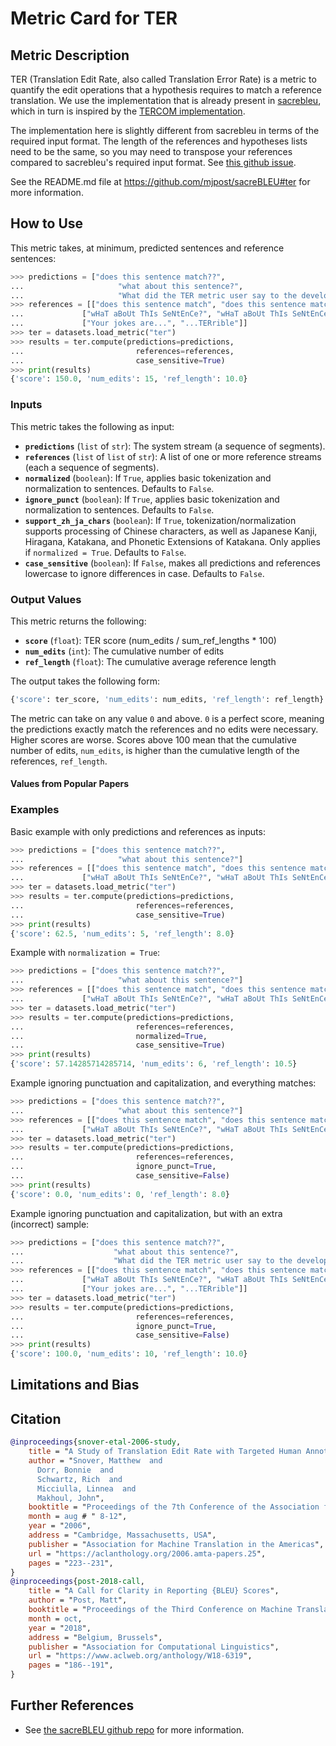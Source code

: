 # Metric Card for TER

## Metric Description
TER (Translation Edit Rate, also called Translation Error Rate) is a metric to quantify the edit operations that a hypothesis requires to match a reference translation. We use the implementation that is already present in [sacrebleu](https://github.com/mjpost/sacreBLEU#ter), which in turn is inspired by the [TERCOM implementation](https://github.com/jhclark/tercom).

The implementation here is slightly different from sacrebleu in terms of the required input format. The length of the references and hypotheses lists need to be the same, so you may need to transpose your references compared to sacrebleu's required input format. See [this github issue](https://github.com/huggingface/datasets/issues/3154#issuecomment-950746534).

See the README.md file at https://github.com/mjpost/sacreBLEU#ter for more information.


## How to Use
This metric takes, at minimum, predicted sentences and reference sentences:
```python
>>> predictions = ["does this sentence match??",
...                     "what about this sentence?",
...                     "What did the TER metric user say to the developer?"]
>>> references = [["does this sentence match", "does this sentence match!?!"],
...             ["wHaT aBoUt ThIs SeNtEnCe?", "wHaT aBoUt ThIs SeNtEnCe?"],
...             ["Your jokes are...", "...TERrible"]]
>>> ter = datasets.load_metric("ter")
>>> results = ter.compute(predictions=predictions,
...                         references=references,
...                         case_sensitive=True)
>>> print(results)
{'score': 150.0, 'num_edits': 15, 'ref_length': 10.0}
```

### Inputs
This metric takes the following as input:
- **`predictions`** (`list` of `str`): The system stream (a sequence of segments).
- **`references`** (`list` of `list` of `str`): A list of one or more reference streams (each a sequence of segments).
- **`normalized`** (`boolean`): If `True`, applies basic tokenization and normalization to sentences. Defaults to `False`.
- **`ignore_punct`** (`boolean`): If `True`, applies basic tokenization and normalization to sentences. Defaults to `False`.
- **`support_zh_ja_chars`** (`boolean`): If `True`, tokenization/normalization supports processing of Chinese characters, as well as Japanese Kanji, Hiragana, Katakana, and Phonetic Extensions of Katakana. Only applies if `normalized = True`. Defaults to `False`.
- **`case_sensitive`** (`boolean`): If `False`, makes all predictions and references lowercase to ignore differences in case. Defaults to `False`.

### Output Values
This metric returns the following:
- **`score`** (`float`): TER score (num_edits / sum_ref_lengths * 100)
- **`num_edits`** (`int`): The cumulative number of edits
- **`ref_length`** (`float`): The cumulative average reference length

The output takes the following form:
```python
{'score': ter_score, 'num_edits': num_edits, 'ref_length': ref_length}
```

The metric can take on any value `0` and above. `0` is a perfect score, meaning the predictions exactly match the references and no edits were necessary. Higher scores are worse. Scores above 100 mean that the cumulative number of edits, `num_edits`, is higher than the cumulative length of the references, `ref_length`.

#### Values from Popular Papers


### Examples
Basic example with only predictions and references as inputs:
```python
>>> predictions = ["does this sentence match??",
...                     "what about this sentence?"]
>>> references = [["does this sentence match", "does this sentence match!?!"],
...             ["wHaT aBoUt ThIs SeNtEnCe?", "wHaT aBoUt ThIs SeNtEnCe?"]]
>>> ter = datasets.load_metric("ter")
>>> results = ter.compute(predictions=predictions, 
...                         references=references,
...                         case_sensitive=True)
>>> print(results)
{'score': 62.5, 'num_edits': 5, 'ref_length': 8.0}
```

Example with `normalization = True`:
```python
>>> predictions = ["does this sentence match??",
...                     "what about this sentence?"]
>>> references = [["does this sentence match", "does this sentence match!?!"],
...             ["wHaT aBoUt ThIs SeNtEnCe?", "wHaT aBoUt ThIs SeNtEnCe?"]]
>>> ter = datasets.load_metric("ter")
>>> results = ter.compute(predictions=predictions, 
...                         references=references, 
...                         normalized=True,
...                         case_sensitive=True)
>>> print(results)
{'score': 57.14285714285714, 'num_edits': 6, 'ref_length': 10.5}
```

Example ignoring punctuation and capitalization, and everything matches:
```python
>>> predictions = ["does this sentence match??",
...                     "what about this sentence?"]
>>> references = [["does this sentence match", "does this sentence match!?!"],
...             ["wHaT aBoUt ThIs SeNtEnCe?", "wHaT aBoUt ThIs SeNtEnCe?"]]
>>> ter = datasets.load_metric("ter")
>>> results = ter.compute(predictions=predictions, 
...                         references=references, 
...                         ignore_punct=True,
...                         case_sensitive=False)
>>> print(results)
{'score': 0.0, 'num_edits': 0, 'ref_length': 8.0}
```

Example ignoring punctuation and capitalization, but with an extra (incorrect) sample:
```python
>>> predictions = ["does this sentence match??",
...                    "what about this sentence?",
...                    "What did the TER metric user say to the developer?"]
>>> references = [["does this sentence match", "does this sentence match!?!"],
...             ["wHaT aBoUt ThIs SeNtEnCe?", "wHaT aBoUt ThIs SeNtEnCe?"],
...             ["Your jokes are...", "...TERrible"]]
>>> ter = datasets.load_metric("ter")
>>> results = ter.compute(predictions=predictions, 
...                         references=references,
...                         ignore_punct=True,
...                         case_sensitive=False)
>>> print(results)
{'score': 100.0, 'num_edits': 10, 'ref_length': 10.0}
```


## Limitations and Bias


## Citation
```bibtex
@inproceedings{snover-etal-2006-study,
    title = "A Study of Translation Edit Rate with Targeted Human Annotation",
    author = "Snover, Matthew  and
      Dorr, Bonnie  and
      Schwartz, Rich  and
      Micciulla, Linnea  and
      Makhoul, John",
    booktitle = "Proceedings of the 7th Conference of the Association for Machine Translation in the Americas: Technical Papers",
    month = aug # " 8-12",
    year = "2006",
    address = "Cambridge, Massachusetts, USA",
    publisher = "Association for Machine Translation in the Americas",
    url = "https://aclanthology.org/2006.amta-papers.25",
    pages = "223--231",
}
@inproceedings{post-2018-call,
    title = "A Call for Clarity in Reporting {BLEU} Scores",
    author = "Post, Matt",
    booktitle = "Proceedings of the Third Conference on Machine Translation: Research Papers",
    month = oct,
    year = "2018",
    address = "Belgium, Brussels",
    publisher = "Association for Computational Linguistics",
    url = "https://www.aclweb.org/anthology/W18-6319",
    pages = "186--191",
}
```

## Further References
- See [the sacreBLEU github repo](https://github.com/mjpost/sacreBLEU#ter) for more information.

